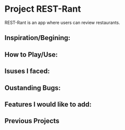 # Project REST-Rant

REST-Rant is an app where users can review restaurants.


## Inspiration/Begining:

## How to Play/Use:

## Isuses I faced:


## Oustanding Bugs:


## Features I would like to add:


## Previous Projects
